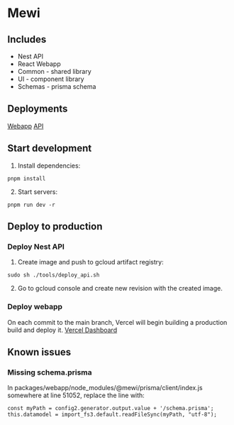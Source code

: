 # Mewi

## Includes

-   Nest API
-   React Webapp
-   Common - shared library
-   UI - component library
-   Schemas - prisma schema

## Deployments

[Webapp](https://mewi.se)
[API](https://api.mewi.se)

## Start development

1. Install dependencies:

```
pnpm install
```

2. Start servers:

```
pnpm run dev -r
```

## Deploy to production

### Deploy Nest API

1. Create image and push to gcloud artifact registry:

```
sudo sh ./tools/deploy_api.sh
```

2. Go to gcloud console and create new revision with the created image.

### Deploy webapp

On each commit to the main branch, Vercel will begin building a production build and deploy it. [Vercel Dashboard](https://vercel.com/dashboard)

## Known issues

### Missing schema.prisma

In packages/webapp/node_modules/@mewi/prisma/client/index.js somewhere at line 51052, replace the line with:
```
const myPath = config2.generator.output.value + '/schema.prisma';
this.datamodel = import_fs3.default.readFileSync(myPath, "utf-8");
```